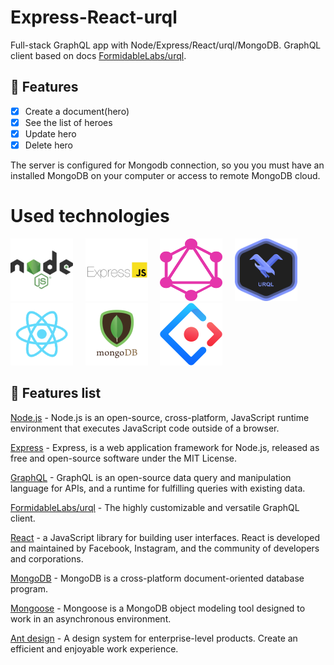 # Express-React-urql
Full-stack GraphQL app with Node/Express/React/urql/MongoDB.
GraphQL client based on docs [FormidableLabs/urql](https://github.com/FormidableLabs/urql).

## 📝 Features
- [x] Create a document(hero)
- [x] See the list of heroes
- [x] Update hero
- [x] Delete hero

The server is configured for Mongodb connection, so you you must have an installed MongoDB on your computer or access to remote MongoDB cloud.

# Used technologies

<div>
  <img src="/front/src/img/node.png" alt="Node.js" height="100" width="100"><span>&nbsp;&nbsp;&nbsp;&nbsp;</span>
  <img src="/front/src/img/express.png" alt="Express.js" height="100" width="100"><span>&nbsp;&nbsp;&nbsp;&nbsp;</span>
  <img src="/front/src/img/graphql.png" alt="GraphQL" height="100" width="100"><span>&nbsp;&nbsp;&nbsp;&nbsp;</span>
  <img src="/front/src/img/index.png" alt="urql.js" height="100" width="100"><span>&nbsp;&nbsp;&nbsp;&nbsp;</span>
  <img src="/front/src/img/react.png" alt="React.js" height="100" width="100"><span>&nbsp;&nbsp;&nbsp;&nbsp;</span>
  <img src="/front/src/img/mongodb.png" alt="MongoDB" height="100" width="100"><span>&nbsp;&nbsp;&nbsp;&nbsp;</span>
  <img src="/front/src/img/antd.png" alt="Ant design" height="100" width="100">
</div>


## :hammer: Features list

[Node.js](https://nodejs.org/en/) - Node.js is an open-source, cross-platform, JavaScript runtime environment that executes JavaScript code outside of a browser.

[Express](http://expressjs.com/) - Express, is a web application framework for Node.js, released as free and open-source software under the MIT License.

[GraphQL](https://graphql.org/learn/) - GraphQL is an open-source data query and manipulation language for APIs, and a runtime for fulfilling queries with existing data.

[FormidableLabs/urql](https://github.com/FormidableLabs/urql) - The highly customizable and versatile GraphQL client.

[React](https://reactjs.org/) - a JavaScript library for building user interfaces. React is developed and maintained by Facebook, Instagram, and the community of developers and corporations.

[MongoDB](https://www.mongodb.com/) - MongoDB is a cross-platform document-oriented database program.

[Mongoose](https://mongoosejs.com/) - Mongoose is a MongoDB object modeling tool designed to work in an asynchronous environment.

[Ant design](https://ant.design/) - A design system for enterprise-level products. Create an efficient and enjoyable work experience.

